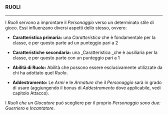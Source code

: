 ### RUOLI

---

I _Ruoli_ servono a improntare il _Personaggio_ verso un determinato stile di gioco. Essi influenzano diversi aspetti dello stesso, ovvero:

* **Caratteristica primaria:** una _Caratteristica_ che è fondamentale per la classe, e per questo parte ad un punteggio pari a 2

* **Caratteristiche secondaria:** una \_Caratteristica \_che è ausiliaria per la classe, e per questo parte con un punteggio pari a 1

* **Abilità di Ruolo:** Abilità che possono essere esclusivamente utilizzate da chi ha adottato quel _Ruolo_.

* **Addestramento:** Le _Armi_ e le _Armature_ che il _Personaggio_ sarà in grado di usare \(aggiungendo il bonus di _Addestramento_ dove applicabile, vedi capitolo Attacco\).

I _Ruoli _che un_ Giocatore_ può scegliere per il proprio _Personaggio _sono due:_ Guerriero_ e _Incantatore_.

#### 



